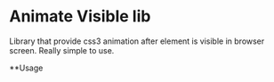 Animate Visible lib
===================

Library that provide css3 animation after element is visible in browser screen. Really simple to use.

**Usage

